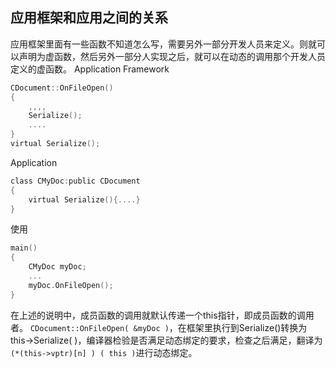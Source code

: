 ## 应用框架和应用之间的关系
应用框架里面有一些函数不知道怎么写，需要另外一部分开发人员来定义。则就可以声明为虚函数，然后另外一部分人实现之后，就可以在动态的调用那个开发人员定义的虚函数。
Application Framework
```c
CDocument::OnFileOpen()
{
	,,,,
	Serialize();
	....
}
virtual Serialize();
```
Application
```c
class CMyDoc:public CDocument
{
	virtual Serialize(){....}
}
```
使用
```c
main()
{
	CMyDoc myDoc;
	...
	myDoc.OnFileOpen();
}
```
在上述的说明中，成员函数的调用就默认传递一个this指针，即成员函数的调用者。
`CDocument::OnFileOpen( &myDoc )`，在框架里执行到Serialize()转换为this->Serialize( )，编译器检验是否满足动态绑定的要求，检查之后满足，翻译为`(*(this->vptr)[n] ) ( this )`进行动态绑定。
